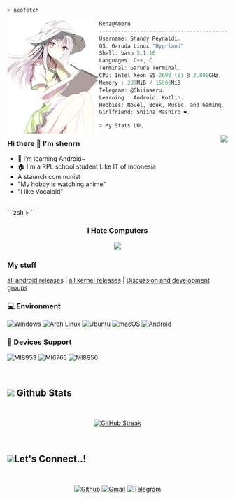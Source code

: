 ```zsh
> neofetch
```

<img align="left" src="img/test.png" width="210px"/> 

```csharp
Renz@Ameru
---------------------------------------------------
Username: Shandy Reynaldi.
OS: Garuda Linux "Hyprland"
Shell: bash 5.1.16
Languages: C++, C.
Terminal: Garuda Terminal.
CPU: Intel Xeon E5-2690 (8) @ 3.800GHz.
Memory : 297MiB / 15906MiB
Telegram: @Shiinaeru.
Learning : Android, Kotlin.
Hobbies: Novel, Book, Music, and Gaming.
Girlfriend: Shiina Mashiro ❤️.

```
```zsh
> My Stats LOL
```


<img align="right" src="https://bad-apple-github-readme.vercel.app/api?show_bg=1&username=shenprjkt&include_all_commits=true&show_icons=true&theme=buefy&count_private=true&hide_border=true" />



### Hi there 👋 I'm shenrn
- 🌱 I’m learning Android~
- 🏠 I'm a RPL school student Like IT of indonesia 
- A staunch communist
- "My hobby is watching anime"
- "I like Vocaloid"

<br>
```zsh
> 
```
<br>


<div align="center"> 
    
### I Hate Computers
<img src=https://moe-counter.es3n1n.eu/get/@shenprjkt width="500px" />

</div>



### My stuff
[all android releases](https://shenprjkt.github.io/) |
[all kernel releases](https://github.com/Renzprjkt/Kernel_Archive) |
[Discussion and development groups](https://t.me/renzprjkt)

### 💻 Environment
[![Windows](https://img.shields.io/badge/Windows-00BBFF?style=flat-square&logo=Windows&logoColor=FFFFFF&labelColor=00BBFF)](https://www.microsoft.com/windows11)
[![Arch Linux](https://img.shields.io/badge/Arch%20Linux-008BFF?style=flat-square&logo=arch-linux&logoColor=FFFFFF&labelColor=008BFF)](https://archlinux.org)
[![Ubuntu](https://img.shields.io/badge/Ubuntu%2021%2e04-dd4814?style=flat-square&logo=ubuntu&logoColor=ffffff)](https://releases.ubuntu.com/21.04/)
[![macOS](https://img.shields.io/badge/macOS-4F4F4F?style=flat-square&logo=apple&logoColor=FFFFFF&labelColor=4F4F4F)](https://www.apple.com/macos/big-sur/)
[![Android](https://img.shields.io/badge/Android-00C000?style=flat-square&logo=android&logoColor=FFFFFF&labelColor=00C000)](https://www.android.com/android-11/)

### 📱 Devices Support
![MI8953](https://img.shields.io/badge/Xiaomi%20MSM8953-ED9121?style=flat-square&logo=xiaomi&logoColor=FFFFFF&labelColor=ED9121)
![MI6765](https://img.shields.io/badge/Xiaomi%20MT6765-ED9121?style=flat-square&logo=xiaomi&logoColor=FFFFFF&labelColor=ED9121)
![MI8956](https://img.shields.io/badge/Xiaomi%20MSM8956-ED9121?style=flat-square&logo=xiaomi&logoColor=FFFFFF&labelColor=ED9121)
    
<br>

## <img src="https://media.giphy.com/media/cj87CxfRtrUifF3Ryk/giphy.gif" width="35"><b> Github Stats </b>
<br>

<div align="center">

[![GitHub Streak](https://streak-stats.demolab.com/?user=shenprjkt&theme=youtube-dark)](https://git.io/streak-stats)

</div>

<br>

## <img src="https://media.giphy.com/media/ZkoseoSVGIBmXTnWq8/giphy.gif" width ="80"><b>Let's Connect..!</b>
<br>
<div align='left'>

<p align="center">
  <a href="https://github.com/shenprjkt"><img alt="Github" title="Arimakana Github" src="https://img.shields.io/badge/GitHub-100000?style=for-the-badge&logo=github&logoColor=white"></a>
  <a href="mailto:shenprjktplayground@gmail.com"><img alt="Gmail" title="Shandy Reynaldi Gmail" src="https://img.shields.io/badge/Gmail-D14836?style=for-the-badge&logo=gmail&logoColor=white"></a>
  <a href="https://t.me/Kanarimalt"><img alt="Telegram" title="Arimakana Telegram" src="https://img.shields.io/badge/Telegram-2CA5E0?style=for-the-badge&logo=telegram&logoColor=white"></a> 
 </p>
</div>

<br>
